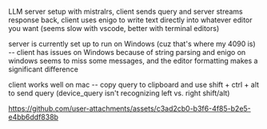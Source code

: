 LLM server setup with mistralrs, client sends query and server streams response back, client uses enigo to write text directly into whatever editor you want (seems slow with vscode, better with terminal editors)

server is currently set up to run on Windows (cuz that's where my 4090 is) -- client has issues on Windows because of string parsing and enigo on windows seems to miss some messages, and the editor formatting makes a significant difference

client works well on mac -- copy query to clipboard and use shift + ctrl + alt to send query (device_query isn't recognizing left vs. right shift/alt)

https://github.com/user-attachments/assets/c3ad2cb0-b3f6-4f85-b2e5-e4bb6ddf838b

